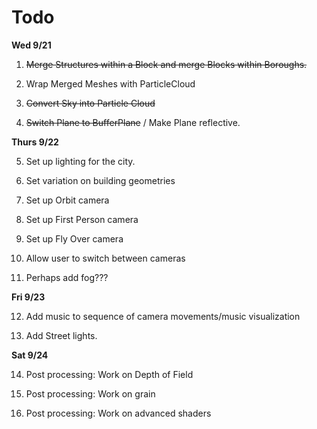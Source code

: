 # Todo

**Wed 9/21**

1. ~~Merge Structures within a Block and merge Blocks within Boroughs.~~

2. Wrap Merged Meshes with ParticleCloud

3. ~~Convert Sky into Particle Cloud~~

4. ~~Switch Plane to BufferPlane~~ / Make Plane reflective.

**Thurs 9/22**

5. Set up lighting for the city.

6. Set variation on building geometries

7. Set up Orbit camera

8. Set up First Person camera

9. Set up Fly Over camera

10. Allow user to switch between cameras

11. Perhaps add fog???

**Fri 9/23**

12. Add music to sequence of camera movements/music visualization

13. Add Street lights.

**Sat 9/24**

14. Post processing: Work on Depth of Field

15. Post processing: Work on grain

16. Post processing: Work on advanced shaders

